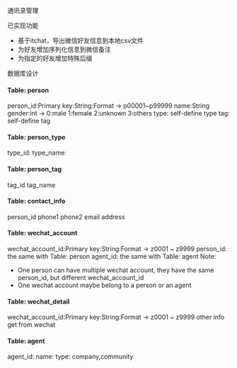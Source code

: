 通讯录管理

已实现功能
* 基于itchat，导出微信好友信息到本地csv文件
* 为好友增加序列化信息到微信备注
* 为指定的好友增加特殊后缀

数据库设计

#### Table: person

person_id:Primary key:String:Format -> p00001~p99999
name:String
gender:int -> 0:male 1:female 2:unknown 3:others
type: self-define type
tag: self-define tag

#### Table: person_type

type_id:
type_name:

#### Table: person_tag
tag_id
tag_name

#### Table: contact_info

person_id
phone1
phone2
email
address


#### Table: wechat_account

wechat_account_id:Primary key:String:Format -> z0001 ~ z9999
person_id: the same with Table: person
agent_id: the same with Table: agent
Note: 
* One person can have multiple wechat account, they have the same person_id, but different wechat_account_id
* One wechat account maybe belong to a person or an agent

#### Table: wechat_detail

wechat_account_id:Primary key:String:Format -> z0001 ~ z9999
other info get from wechat

#### Table: agent

agent_id:
name:
type: company,community


